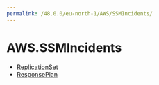 ```yaml
---
permalink: /48.0.0/eu-north-1/AWS/SSMIncidents/
---
```


# AWS.SSMIncidents



* [ReplicationSet](ReplicationSet.md)
* [ResponsePlan](ResponsePlan.md)